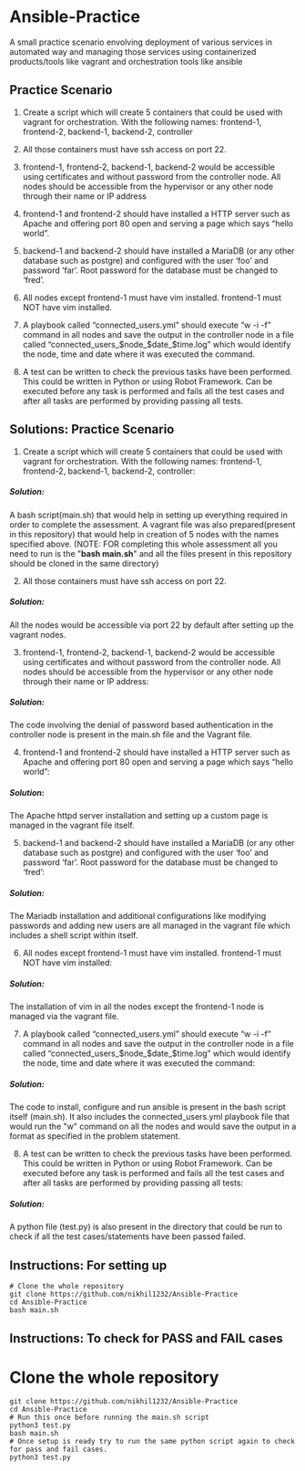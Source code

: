 # Ansible-Practice
A small practice scenario envolving deployment of various services in automated way and managing those services using containerized products/tools like vagrant and orchestration tools like ansible   

## Practice Scenario
1) Create a script which will create 5 containers that could be used with vagrant for orchestration. With the following names: frontend-1, frontend-2, backend-1, backend-2, controller

2) All those containers must have ssh access on port 22.

3) frontend-1, frontend-2, backend-1, backend-2 would be accessible using certificates and without password from the controller node. All nodes should be accessible from the hypervisor or any other node through their name or IP address
 
4) frontend-1 and frontend-2 should have installed a HTTP server such as Apache and offering port 80 open and serving a page which says “hello world”.

5) backend-1 and backend-2 should have installed a MariaDB (or any other database such as postgre) and configured with the user ‘foo’ and password ‘far’. Root password for the database must be changed to ‘fred’.

6) All nodes except frontend-1 must have vim installed. frontend-1 must NOT have vim installed.
        
7) A playbook called “connected_users.yml” should execute “w -i -f” command in all nodes and save the output in the controller node in a file called “connected_users_$node_$date_$time.log” which would identify the node, time and date where it was executed the command.

8) A test can be written to check the previous tasks have been performed. This could be written in Python or using Robot Framework. Can be executed before any task is performed and fails all the test cases and after all tasks are performed by providing passing all tests.


## Solutions: Practice Scenario
1) Create a script which will create 5 containers that could be used with vagrant for orchestration. With the following names: frontend-1, frontend-2, backend-1, backend-2, controller: 
##### Solution:
A bash script(main.sh) that would help in setting up everything required in order to complete the assessment. A vagrant file was also prepared(present in this repository) that would help in creation of 5 nodes with the names specified above. (NOTE: FOR completing this whole assessment all you need to run is the "**bash main.sh**" and all the files present in this repository should be cloned in the same directory)

2) All those containers must have ssh access on port 22. 
##### Solution:
 All the nodes would be accessible via port 22 by default after setting up the vagrant nodes.

3) frontend-1, frontend-2, backend-1, backend-2 would be accessible using certificates and without password from the controller node. All nodes should be accessible from the hypervisor or any other node through their name or IP address: 
##### Solution:
The code involving the denial of password based authentication in the controller node is present in the main.sh file and the Vagrant file.
 
4) frontend-1 and frontend-2 should have installed a HTTP server such as Apache and offering port 80 open and serving a page which says “hello world”: 
##### Solution:
The Apache httpd server installation and setting up a custom page is managed in the vagrant file itself.
        
5) backend-1 and backend-2 should have installed a MariaDB (or any other database such as postgre) and configured with the user ‘foo’ and password ‘far’. Root password for the database must be changed to ‘fred’:
##### Solution:
The Mariadb installation and additional configurations like modifying passwords and adding new users are all managed in the vagrant file which includes a shell script within itself.

6) All nodes except frontend-1 must have vim installed. frontend-1 must NOT have vim installed:
##### Solution:
The installation of vim in all the nodes except the frontend-1 node is managed via the vagrant file.

7) A playbook called “connected_users.yml” should execute “w -i -f” command in all nodes and save the output in the controller node in a file called “connected_users_$node_$date_$time.log” which would identify the node, time and date where it was executed the command:
##### Solution:
The code to install, configure and run ansible is present in the bash script itself (main.sh). It also includes the connected_users.yml playbook file that would run the "w" command on all the nodes and would save the output in a format as specified in the problem statement.

8) A test can be written to check the previous tasks have been performed. This could be written in Python or using Robot Framework. Can be executed before any task is performed and fails all the test cases and after all tasks are performed by providing passing all tests:
##### Solution:
A python file (test.py) is also present in the directory that could be run to check if all the test cases/statements have been passed failed. 


## Instructions: For setting up
```shell
# Clone the whole repository
git clone https://github.com/nikhil1232/Ansible-Practice
cd Ansible-Practice
bash main.sh
```

## Instructions: To check for PASS and FAIL cases

# Clone the whole repository
```shell
git clone https://github.com/nikhil1232/Ansible-Practice
cd Ansible-Practice
# Run this once before running the main.sh script
python3 test.py
bash main.sh
# Once setup is ready try to run the same python script again to check for pass and fail cases.
python3 test.py
```


